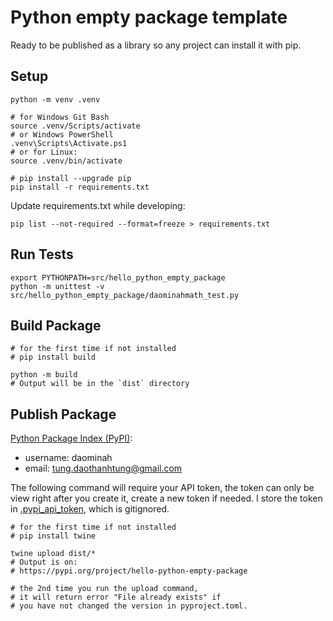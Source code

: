 # Python empty package template

Ready to be published as a library so any project can install it with pip.

## Setup

```
python -m venv .venv

# for Windows Git Bash
source .venv/Scripts/activate
# or Windows PowerShell
.venv\Scripts\Activate.ps1
# or for Linux:
source .venv/bin/activate

# pip install --upgrade pip
pip install -r requirements.txt
```

Update requirements.txt while developing:

```
pip list --not-required --format=freeze > requirements.txt
```

## Run Tests

```
export PYTHONPATH=src/hello_python_empty_package
python -m unittest -v src/hello_python_empty_package/daominahmath_test.py
```

## Build Package

```
# for the first time if not installed
# pip install build

python -m build
# Output will be in the `dist` directory
```

## Publish Package

[Python Package Index (PyPI)](https://pypi.org/manage/account/token/):

- username: daominah
- email: tung.daothanhtung@gmail.com

The following command will require your API token,
the token can only be view right after you create it, create a new token if needed.
I store the token in [.pypi_api_token](.pypi_api_token), which is gitignored.

```
# for the first time if not installed
# pip install twine

twine upload dist/*
# Output is on:
# https://pypi.org/project/hello-python-empty-package

# the 2nd time you run the upload command,
# it will return error "File already exists" if
# you have not changed the version in pyproject.toml.
```
